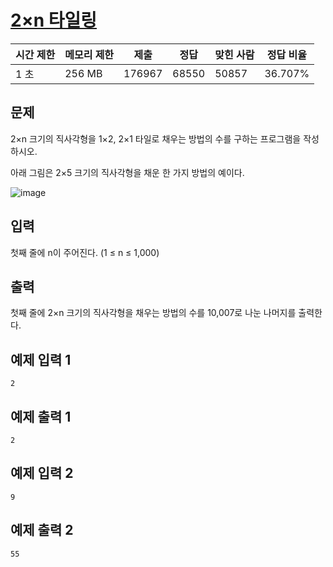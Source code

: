

# [2×n 타일링](https://www.acmicpc.net/problem/11726)

| 시간 제한 | 메모리 제한 | 제출 | 정답 | 맞힌 사람 | 정답 비율 |
| --- | --- | --- | --- | --- | --- |
| 1 초 | 256 MB | 176967 | 68550 | 50857 | 36.707% |

## 문제

2×n 크기의 직사각형을 1×2, 2×1 타일로 채우는 방법의 수를 구하는 프로그램을 작성하시오.

아래 그림은 2×5 크기의 직사각형을 채운 한 가지 방법의 예이다.

![image](https://onlinejudgeimages.s3-ap-northeast-1.amazonaws.com/problem/11726/1.png)

## 입력

첫째 줄에 n이 주어진다. (1 ≤ n ≤ 1,000)

## 출력

첫째 줄에 2×n 크기의 직사각형을 채우는 방법의 수를 10,007로 나눈 나머지를 출력한다.

## 예제 입력 1

```
2

```

## 예제 출력 1

```
2

```

## 예제 입력 2

```
9

```

## 예제 출력 2

```
55
```
